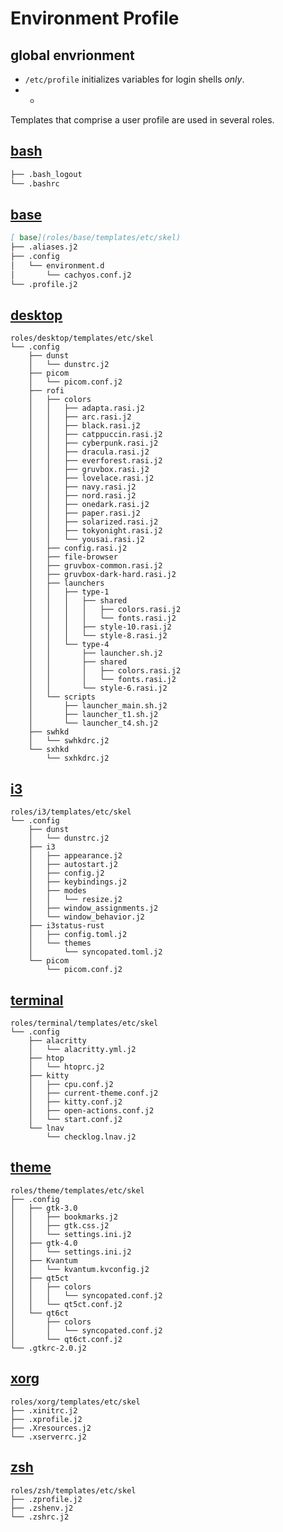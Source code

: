 # Environment Profile

## global envrionment

* `/etc/profile` initializes variables for login shells _only_.
* *

Templates that comprise a user profile are used in several roles.

## [bash](roles/bash/README.md)

```bash
├── .bash_logout
└── .bashrc
```

## [base](roles/base/README.md)
```markdown
[ base](roles/base/templates/etc/skel)
├── .aliases.j2
├── .config
│   └── environment.d
│       └── cachyos.conf.j2
└── .profile.j2
```

## [desktop](roles/desktop/README.md)
```
roles/desktop/templates/etc/skel
└── .config
    ├── dunst
    │   └── dunstrc.j2
    ├── picom
    │   └── picom.conf.j2
    ├── rofi
    │   ├── colors
    │   │   ├── adapta.rasi.j2
    │   │   ├── arc.rasi.j2
    │   │   ├── black.rasi.j2
    │   │   ├── catppuccin.rasi.j2
    │   │   ├── cyberpunk.rasi.j2
    │   │   ├── dracula.rasi.j2
    │   │   ├── everforest.rasi.j2
    │   │   ├── gruvbox.rasi.j2
    │   │   ├── lovelace.rasi.j2
    │   │   ├── navy.rasi.j2
    │   │   ├── nord.rasi.j2
    │   │   ├── onedark.rasi.j2
    │   │   ├── paper.rasi.j2
    │   │   ├── solarized.rasi.j2
    │   │   ├── tokyonight.rasi.j2
    │   │   └── yousai.rasi.j2
    │   ├── config.rasi.j2
    │   ├── file-browser
    │   ├── gruvbox-common.rasi.j2
    │   ├── gruvbox-dark-hard.rasi.j2
    │   ├── launchers
    │   │   ├── type-1
    │   │   │   ├── shared
    │   │   │   │   ├── colors.rasi.j2
    │   │   │   │   └── fonts.rasi.j2
    │   │   │   ├── style-10.rasi.j2
    │   │   │   └── style-8.rasi.j2
    │   │   └── type-4
    │   │       ├── launcher.sh.j2
    │   │       ├── shared
    │   │       │   ├── colors.rasi.j2
    │   │       │   └── fonts.rasi.j2
    │   │       └── style-6.rasi.j2
    │   └── scripts
    │       ├── launcher_main.sh.j2
    │       ├── launcher_t1.sh.j2
    │       └── launcher_t4.sh.j2
    ├── swhkd
    │   └── swhkdrc.j2
    └── sxhkd
        └── sxhkdrc.j2
```

## [i3](roles/i3/README.md)
```
roles/i3/templates/etc/skel
└── .config
    ├── dunst
    │   └── dunstrc.j2
    ├── i3
    │   ├── appearance.j2
    │   ├── autostart.j2
    │   ├── config.j2
    │   ├── keybindings.j2
    │   ├── modes
    │   │   └── resize.j2
    │   ├── window_assignments.j2
    │   └── window_behavior.j2
    ├── i3status-rust
    │   ├── config.toml.j2
    │   └── themes
    │       └── syncopated.toml.j2
    └── picom
        └── picom.conf.j2
```

## [terminal](roles/terminal/README.md)
```
roles/terminal/templates/etc/skel
└── .config
    ├── alacritty
    │   └── alacritty.yml.j2
    ├── htop
    │   └── htoprc.j2
    ├── kitty
    │   ├── cpu.conf.j2
    │   ├── current-theme.conf.j2
    │   ├── kitty.conf.j2
    │   ├── open-actions.conf.j2
    │   └── start.conf.j2
    └── lnav
        └── checklog.lnav.j2
```

## [theme](roles/theme/README.md)
```
roles/theme/templates/etc/skel
├── .config
│   ├── gtk-3.0
│   │   ├── bookmarks.j2
│   │   ├── gtk.css.j2
│   │   └── settings.ini.j2
│   ├── gtk-4.0
│   │   └── settings.ini.j2
│   ├── Kvantum
│   │   └── kvantum.kvconfig.j2
│   ├── qt5ct
│   │   ├── colors
│   │   │   └── syncopated.conf.j2
│   │   └── qt5ct.conf.j2
│   └── qt6ct
│       ├── colors
│       │   └── syncopated.conf.j2
│       └── qt6ct.conf.j2
└── .gtkrc-2.0.j2
```

## [xorg](roles/xorg/README.md)
```
roles/xorg/templates/etc/skel
├── .xinitrc.j2
├── .xprofile.j2
├── .Xresources.j2
└── .xserverrc.j2
```

## [zsh](roles/zsh/README.md)
```
roles/zsh/templates/etc/skel
├── .zprofile.j2
├── .zshenv.j2
└── .zshrc.j2
```
